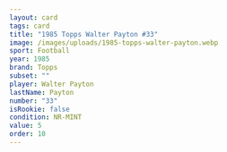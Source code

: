 ```yaml
---
layout: card
tags: card
title: "1985 Topps Walter Payton #33"
image: /images/uploads/1985-topps-walter-payton.webp
sport: Football
year: 1985
brand: Topps
subset: ""
player: Walter Payton
lastName: Payton
number: "33"
isRookie: false
condition: NR-MINT
value: 5
order: 10
---
```

